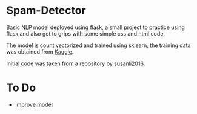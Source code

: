 # Spam-Detector

Basic NLP model deployed using flask, a small project to practice using flask and also get to grips with some simple css and html code. 

The model is count vectorized and trained using sklearn, the training data was obtained from [Kaggle](https://www.kaggle.com/uciml/sms-spam-collection-dataset/version/1).

Initial code was taken from a repository by [susanli2016](https://github.com/susanli2016/SMS-Message-Spam-Detector).


# To Do

* Improve model

